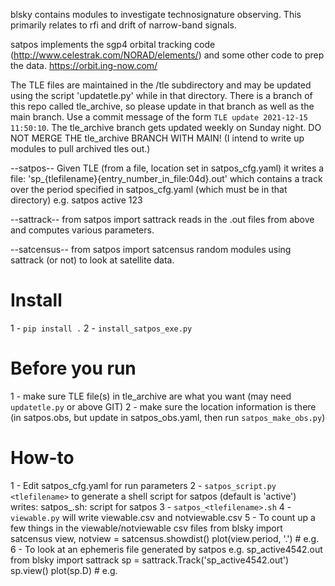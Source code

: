 blsky contains modules to investigate technosignature observing.  This primarily relates to rfi and drift of narrow-band signals.

satpos  implements the sgp4 orbital tracking code (http://www.celestrak.com/NORAD/elements/) and some other code to prep the data. https://orbit.ing-now.com/

The TLE files are maintained in the /tle subdirectory and may be updated using the script 'updatetle.py' while in that directory.  There is a branch of this repo called tle_archive, so please update in that branch as well as the main branch.  Use a commit message of the form `TLE update 2021-12-15 11:50:10`.  The tle_archive branch gets updated weekly on Sunday night.  DO NOT MERGE THE tle_archive BRANCH WITH MAIN!  (I intend to write up modules to pull archived tles out.)

--satpos--
Given TLE (from a file, location set in satpos_cfg.yaml) it writes a file:
    'sp_{tlefilename}{entry_number_in_file:04d}.out' which contains a track over the period specified in satpos_cfg.yaml (which must be in that directory)
e.g. satpos active 123


--sattrack--
from satpos import sattrack
reads in the .out files from above and computes various parameters.

--satcensus--
from satpos import satcensus
random modules using sattrack (or not) to look at satellite data.

Install
=======
1 - `pip install .`
2 - `install_satpos_exe.py`

Before you run
==============
1 - make sure TLE file(s) in tle_archive are what you want (may need `updatetle.py` or above GIT)
2 - make sure the location information is there (in satpos.obs, but update in satpos_obs.yaml, then run
`satpos_make_obs.py`)

How-to
======
1 - Edit satpos_cfg.yaml for run parameters
2 - `satpos_script.py <tlefilename>` to generate a shell script for satpos (default is 'active')
    writes:  satpos_<tlefilename>.sh:  script for satpos
3 - `satpos_<tlefilename>.sh`
4 - `viewable.py` will write viewable.csv and notviewable.csv
5 - To count up a few things in the viewable/notviewable csv files
  from blsky import satcensus
  view, notview = satcensus.showdist()
  plot(view.period, '.')  # e.g.
6 - To look at an ephemeris file generated by satpos e.g. sp_active4542.out
  from blsky import sattrack
  sp = sattrack.Track('sp_active4542.out')
  sp.view()
  plot(sp.D)  # e.g.
